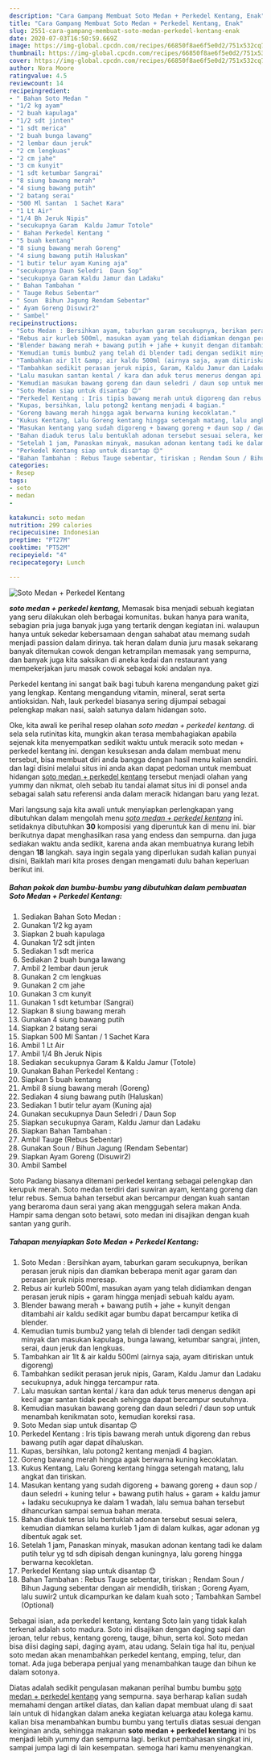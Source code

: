 ```yaml
---
description: "Cara Gampang Membuat Soto Medan + Perkedel Kentang, Enak"
title: "Cara Gampang Membuat Soto Medan + Perkedel Kentang, Enak"
slug: 2551-cara-gampang-membuat-soto-medan-perkedel-kentang-enak
date: 2020-07-03T16:50:59.669Z
image: https://img-global.cpcdn.com/recipes/66850f8ae6f5e0d2/751x532cq70/soto-medan-perkedel-kentang-foto-resep-utama.jpg
thumbnail: https://img-global.cpcdn.com/recipes/66850f8ae6f5e0d2/751x532cq70/soto-medan-perkedel-kentang-foto-resep-utama.jpg
cover: https://img-global.cpcdn.com/recipes/66850f8ae6f5e0d2/751x532cq70/soto-medan-perkedel-kentang-foto-resep-utama.jpg
author: Nora Moore
ratingvalue: 4.5
reviewcount: 14
recipeingredient:
- " Bahan Soto Medan "
- "1/2 kg ayam"
- "2 buah kapulaga"
- "1/2 sdt jinten"
- "1 sdt merica"
- "2 buah bunga lawang"
- "2 lembar daun jeruk"
- "2 cm lengkuas"
- "2 cm jahe"
- "3 cm kunyit"
- "1 sdt ketumbar Sangrai"
- "8 siung bawang merah"
- "4 siung bawang putih"
- "2 batang serai"
- "500 Ml Santan  1 Sachet Kara"
- "1 Lt Air"
- "1/4 Bh Jeruk Nipis"
- "secukupnya Garam  Kaldu Jamur Totole"
- " Bahan Perkedel Kentang "
- "5 buah kentang"
- "8 siung bawang merah Goreng"
- "4 siung bawang putih Haluskan"
- "1 butir telur ayam Kuning aja"
- "secukupnya Daun Seledri  Daun Sop"
- "secukupnya Garam Kaldu Jamur dan Ladaku"
- " Bahan Tambahan "
- " Tauge Rebus Sebentar"
- " Soun  Bihun Jagung Rendam Sebentar"
- " Ayam Goreng Disuwir2"
- " Sambel"
recipeinstructions:
- "Soto Medan : Bersihkan ayam, taburkan garam secukupnya, berikan perasan jeruk nipis dan diamkan beberapa menit agar garam dan perasan jeruk nipis meresap."
- "Rebus air kurleb 500ml, masukan ayam yang telah didiamkan dengan perasan jeruk nipis + garam hingga menjadi sebuah kaldu ayam."
- "Blender bawang merah + bawang putih + jahe + kunyit dengan ditambahi air kaldu sedikit agar bumbu dapat bercampur ketika di blender."
- "Kemudian tumis bumbu2 yang telah di blender tadi dengan sedikit minyak dan masukan kapulaga, bunga lawang, ketumbar sangrai, jinten, serai, daun jeruk dan lengkuas."
- "Tambahkan air 1lt &amp; air kaldu 500ml (airnya saja, ayam ditiriskan untuk digoreng)"
- "Tambahkan sedikit perasan jeruk nipis, Garam, Kaldu Jamur dan Ladaku secukupnya, aduk hingga tercampur rata."
- "Lalu masukan santan kental / kara dan aduk terus menerus dengan api kecil agar santan tidak pecah sehingga dapat bercampur seutuhnya."
- "Kemudian masukan bawang goreng dan daun seledri / daun sop untuk menambah kenikmatan soto, kemudian koreksi rasa."
- "Soto Medan siap untuk disantap 😊"
- "Perkedel Kentang : Iris tipis bawang merah untuk digoreng dan rebus bawang putih agar dapat dihaluskan."
- "Kupas, bersihkan, lalu potong2 kentang menjadi 4 bagian."
- "Goreng bawang merah hingga agak berwarna kuning kecoklatan."
- "Kukus Kentang, Lalu Goreng kentang hingga setengah matang, lalu angkat dan tiriskan."
- "Masukan kentang yang sudah digoreng + bawang goreng + daun sop / daun seledri + kuning telur + bawang putih halus + garam + kaldu jamur + ladaku secukupnya ke dalam 1 wadah, lalu semua bahan tersebut dihancurkan sampai semua bahan merata."
- "Bahan diaduk terus lalu bentuklah adonan tersebut sesuai selera, kemudian diamkan selama kurleb 1 jam di dalam kulkas, agar adonan yg dibentuk agak set."
- "Setelah 1 jam, Panaskan minyak, masukan adonan kentang tadi ke dalam putih telur yg td sdh dipisah dengan kuningnya, lalu goreng hingga berwarna kecokletan."
- "Perkedel Kentang siap untuk disantap 😊"
- "Bahan Tambahan : Rebus Tauge sebentar, tiriskan ; Rendam Soun / Bihun Jagung sebentar dengan air mendidih, tiriskan ; Goreng Ayam, lalu suwir2 untuk dicampurkan ke dalam kuah soto ; Tambahkan Sambel (Optional)"
categories:
- Resep
tags:
- soto
- medan
- 

katakunci: soto medan  
nutrition: 299 calories
recipecuisine: Indonesian
preptime: "PT27M"
cooktime: "PT52M"
recipeyield: "4"
recipecategory: Lunch

---
```



![Soto Medan + Perkedel Kentang](https://img-global.cpcdn.com/recipes/66850f8ae6f5e0d2/751x532cq70/soto-medan-perkedel-kentang-foto-resep-utama.jpg)

<b><i>soto medan + perkedel kentang</i></b>, Memasak bisa menjadi sebuah kegiatan yang seru dilakukan oleh berbagai komunitas. bukan hanya para wanita, sebagian pria juga banyak juga yang tertarik dengan kegiatan ini. walaupun hanya untuk sekedar kebersamaan dengan sahabat atau memang sudah menjadi passion dalam dirinya. tak heran dalam dunia juru masak sekarang banyak ditemukan cowok dengan ketrampilan memasak yang sempurna, dan banyak juga kita saksikan di aneka kedai dan restaurant yang mempekerjakan juru masak cowok sebagai koki andalan nya.

Perkedel kentang ini sangat baik bagi tubuh karena mengandung paket gizi yang lengkap. Kentang mengandung vitamin, mineral, serat serta antioksidan. Nah, lauk perkedel biasanya sering dijumpai sebagai pelengkap makan nasi, salah satunya dalam hidangan soto.

Oke, kita awali ke perihal resep olahan <i>soto medan + perkedel kentang</i>. di sela sela rutinitas kita, mungkin akan terasa membahagiakan apabila sejenak kita menyempatkan sedikit waktu untuk meracik soto medan + perkedel kentang ini. dengan kesuksesan anda dalam membuat menu tersebut, bisa membuat diri anda bangga dengan hasil menu kalian sendiri. dan lagi disini melalui situs ini anda akan dapat pedoman untuk membuat hidangan <u>soto medan + perkedel kentang</u> tersebut menjadi olahan yang yummy dan nikmat, oleh sebab itu tandai alamat situs ini di ponsel anda sebagai salah satu referensi anda dalam meracik hidangan baru yang lezat.


Mari langsung saja kita awali untuk menyiapkan perlengkapan yang dibutuhkan dalam mengolah menu <u><i>soto medan + perkedel kentang</i></u> ini. setidaknya dibutuhkan <b>30</b> komposisi yang diperuntuk kan di menu ini. biar berikutnya dapat menghasilkan rasa yang endess dan sempurna. dan juga sediakan waktu anda sedikit, karena anda akan membuatnya kurang lebih dengan <b>18</b> langkah. saya ingin segala yang diperlukan sudah kalian punyai disini, Baiklah mari kita proses dengan mengamati dulu bahan keperluan berikut ini.

<!--inarticleads1-->

##### Bahan pokok dan bumbu-bumbu yang dibutuhkan dalam pembuatan Soto Medan + Perkedel Kentang:

1. Sediakan  Bahan Soto Medan :
1. Gunakan 1/2 kg ayam
1. Siapkan 2 buah kapulaga
1. Gunakan 1/2 sdt jinten
1. Sediakan 1 sdt merica
1. Sediakan 2 buah bunga lawang
1. Ambil 2 lembar daun jeruk
1. Gunakan 2 cm lengkuas
1. Gunakan 2 cm jahe
1. Gunakan 3 cm kunyit
1. Gunakan 1 sdt ketumbar (Sangrai)
1. Siapkan 8 siung bawang merah
1. Gunakan 4 siung bawang putih
1. Siapkan 2 batang serai
1. Siapkan 500 Ml Santan / 1 Sachet Kara
1. Ambil 1 Lt Air
1. Ambil 1/4 Bh Jeruk Nipis
1. Sediakan secukupnya Garam &amp; Kaldu Jamur (Totole)
1. Gunakan  Bahan Perkedel Kentang :
1. Siapkan 5 buah kentang
1. Ambil 8 siung bawang merah (Goreng)
1. Sediakan 4 siung bawang putih (Haluskan)
1. Sediakan 1 butir telur ayam (Kuning aja)
1. Gunakan secukupnya Daun Seledri / Daun Sop
1. Siapkan secukupnya Garam, Kaldu Jamur dan Ladaku
1. Siapkan  Bahan Tambahan :
1. Ambil  Tauge (Rebus Sebentar)
1. Gunakan  Soun / Bihun Jagung (Rendam Sebentar)
1. Siapkan  Ayam Goreng (Disuwir2)
1. Ambil  Sambel


Soto Padang biasanya ditemani perkedel kentang sebagai pelengkap dan kerupuk merah. Soto medan terdiri dari suwiran ayam, kentang goreng dan telur rebus. Semua bahan tersebut akan bercampur dengan kuah santan yang beraroma daun serai yang akan menggugah selera makan Anda. Hampir sama dengan soto betawi, soto medan ini disajikan dengan kuah santan yang gurih. 

<!--inarticleads2-->

##### Tahapan menyiapkan Soto Medan + Perkedel Kentang:

1. Soto Medan : Bersihkan ayam, taburkan garam secukupnya, berikan perasan jeruk nipis dan diamkan beberapa menit agar garam dan perasan jeruk nipis meresap.
1. Rebus air kurleb 500ml, masukan ayam yang telah didiamkan dengan perasan jeruk nipis + garam hingga menjadi sebuah kaldu ayam.
1. Blender bawang merah + bawang putih + jahe + kunyit dengan ditambahi air kaldu sedikit agar bumbu dapat bercampur ketika di blender.
1. Kemudian tumis bumbu2 yang telah di blender tadi dengan sedikit minyak dan masukan kapulaga, bunga lawang, ketumbar sangrai, jinten, serai, daun jeruk dan lengkuas.
1. Tambahkan air 1lt &amp; air kaldu 500ml (airnya saja, ayam ditiriskan untuk digoreng)
1. Tambahkan sedikit perasan jeruk nipis, Garam, Kaldu Jamur dan Ladaku secukupnya, aduk hingga tercampur rata.
1. Lalu masukan santan kental / kara dan aduk terus menerus dengan api kecil agar santan tidak pecah sehingga dapat bercampur seutuhnya.
1. Kemudian masukan bawang goreng dan daun seledri / daun sop untuk menambah kenikmatan soto, kemudian koreksi rasa.
1. Soto Medan siap untuk disantap 😊
1. Perkedel Kentang : Iris tipis bawang merah untuk digoreng dan rebus bawang putih agar dapat dihaluskan.
1. Kupas, bersihkan, lalu potong2 kentang menjadi 4 bagian.
1. Goreng bawang merah hingga agak berwarna kuning kecoklatan.
1. Kukus Kentang, Lalu Goreng kentang hingga setengah matang, lalu angkat dan tiriskan.
1. Masukan kentang yang sudah digoreng + bawang goreng + daun sop / daun seledri + kuning telur + bawang putih halus + garam + kaldu jamur + ladaku secukupnya ke dalam 1 wadah, lalu semua bahan tersebut dihancurkan sampai semua bahan merata.
1. Bahan diaduk terus lalu bentuklah adonan tersebut sesuai selera, kemudian diamkan selama kurleb 1 jam di dalam kulkas, agar adonan yg dibentuk agak set.
1. Setelah 1 jam, Panaskan minyak, masukan adonan kentang tadi ke dalam putih telur yg td sdh dipisah dengan kuningnya, lalu goreng hingga berwarna kecokletan.
1. Perkedel Kentang siap untuk disantap 😊
1. Bahan Tambahan : Rebus Tauge sebentar, tiriskan ; Rendam Soun / Bihun Jagung sebentar dengan air mendidih, tiriskan ; Goreng Ayam, lalu suwir2 untuk dicampurkan ke dalam kuah soto ; Tambahkan Sambel (Optional)


Sebagai isian, ada perkedel kentang, kentang Soto lain yang tidak kalah terkenal adalah soto madura. Soto ini disajikan dengan daging sapi dan jeroan, telur rebus, kentang goreng, tauge, bihun, serta kol. Soto medan bisa diisi daging sapi, daging ayam, atau udang. Selain tiga hal itu, penjual soto medan akan menambahkan perkedel kentang, emping, telur, dan tomat. Ada juga beberapa penjual yang menambahkan tauge dan bihun ke dalam sotonya. 

Diatas adalah sedikit pengulasan makanan perihal bumbu bumbu <u>soto medan + perkedel kentang</u> yang sempurna. saya berharap kalian sudah memahami dengan artikel diatas, dan kalian dapat membuat ulang di saat lain untuk di hidangkan dalam aneka kegiatan keluarga atau kolega kamu. kalian bisa menambahkan bumbu bumbu yang tertulis diatas sesuai dengan keinginan anda, sehingga makanan <b>soto medan + perkedel kentang</b> ini bs menjadi lebih yummy dan sempurna lagi. berikut pembahasan singkat ini, sampai jumpa lagi di lain kesempatan. semoga hari kamu menyenangkan.
